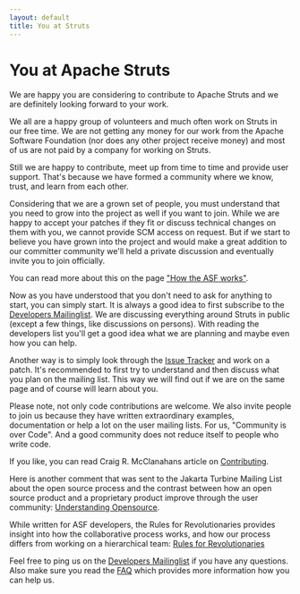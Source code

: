 ```yaml
---
layout: default
title: You at Struts
---
```


# You at Apache Struts

We are happy you are considering to contribute to Apache Struts and
we are definitely looking forward to your work.

We all are a happy group of volunteers and much often work on Struts
in our free time. We are not getting any money for our work from the
Apache Software Foundation (nor does any other project receive money)
and most of us are not paid by a company for working on Struts.

Still we are happy to contribute, meet up from time to time and
provide user support. That's because we have formed a community
where we know, trust, and learn from each other.

Considering that we are a grown set of people, you must understand
that you need to grow into the project as well if you want to join.
While we are happy to accept your patches if they fit or discuss
technical changes on them with you, we cannot provide SCM access
on request. But if we start to believe you have grown into the project
and would make a great addition to our committer community we'll
held a private discussion and eventually invite you to join officially.

You can read more about this on the page ["How the ASF works"](http://www.apache.org/foundation/how-it-works).

Now as you have understood that you don't need to ask for anything to start,
you can simply start. It is always a good idea to first subscribe to the
[Developers Mailinglist](dev-mail). We are discussing everything
around Struts in public (except a few things, like discussions on persons).
With reading the developers list you'll get a good idea what we are planning
and maybe even how you can help.

Another way is to simply look through the [Issue Tracker](https://issues.apache.org/jira/browse/WW)
and work on a patch. It's recommended to first try to understand and then discuss
what you plan on the mailing list. This way we will find out if we are on
the same page and of course will learn about you.

Please note, not only code contributions are welcome. We also invite people
to join us because they have written extraordinary examples, documentation
or help a lot on the user mailing lists. For us, "Community is over Code".
And a good community does not reduce itself to people who write code.

If you like, you can read Craig R. McClanahans article on
[Contributing](http://jakarta.apache.org/site/contributing).

Here is another comment that was sent to the Jakarta Turbine Mailing
List about the open source process and the contrast between how an
open source product and a proprietary product improve through the user
community: [Understanding Opensource](http://jakarta.apache.org/site/understandingopensource).

While written for ASF developers, the Rules for Revolutionaries provides insight into how
the collaborative process works, and how our process differs from working on a hierarchical
team: [Rules for Revolutionaries](http://incubator.apache.org/learn/rules-for-revolutionaries)

Feel free to ping us on the [Developers Mailinglist](dev-mail) if you have
any questions. Also make sure you read the [FAQ](helping) which provides
more information how you can help us.

